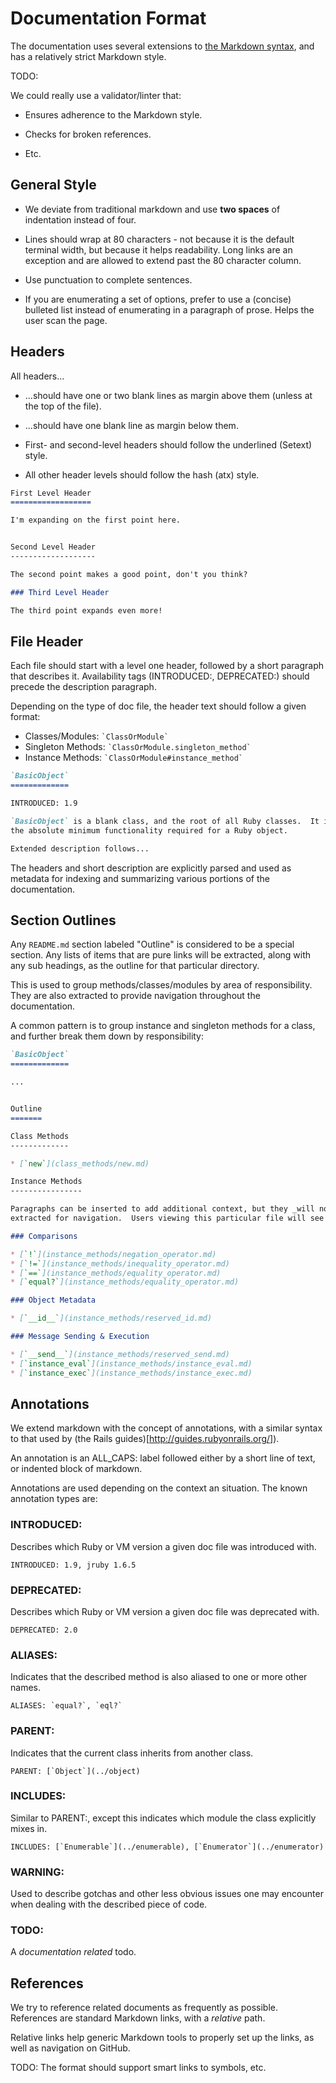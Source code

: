 Documentation Format
====================

The documentation uses several extensions to
[the Markdown syntax](http://daringfireball.net/projects/markdown/syntax), and
has a relatively strict Markdown style.

TODO:

  We could really use a validator/linter that:

  * Ensures adherence to the Markdown style.

  * Checks for broken references.

  * Etc.


General Style
-------------

* We deviate from traditional markdown and use **two spaces** of indentation
  instead of four.

* Lines should wrap at 80 characters - not because it is the default terminal
  width, but because it helps readability.  Long links are an exception and are
  allowed to extend past the 80 character column.

* Use punctuation to complete sentences.

* If you are enumerating a set of options, prefer to use a (concise) bulleted
  list instead of enumerating in a paragraph of prose.  Helps the user scan the
  page.


Headers
-------

All headers...

* ...should have one or two blank lines as margin above them (unless at
  the top of the file).

* ...should have one blank line as margin below them.

* First- and second-level headers should follow the underlined (Setext) style.

* All other header levels should follow the hash (atx) style.

```markdown
First Level Header
==================

I'm expanding on the first point here.


Second Level Header
-------------------

The second point makes a good point, don't you think?

### Third Level Header

The third point expands even more!
```


File Header
-----------

Each file should start with a level one header, followed by a short paragraph
that describes it.  Availability tags (INTRODUCED:, DEPRECATED:) should precede
the description paragraph.

Depending on the type of doc file, the header text should follow a given format:

* Classes/Modules:   `` `ClassOrModule` ``
* Singleton Methods: `` `ClassOrModule.singleton_method` ``
* Instance Methods:  `` `ClassOrModule#instance_method` ``

```markdown
`BasicObject`
=============

INTRODUCED: 1.9

`BasicObject` is a blank class, and the root of all Ruby classes.  It implements
the absolute minimum functionality required for a Ruby object.

Extended description follows...
```

The headers and short description are explicitly parsed and used as metadata for
indexing and summarizing various portions of the documentation.


Section Outlines
----------------

Any `README.md` section labeled "Outline" is considered to be a special section.
Any lists of items that are pure links will be extracted, along with any sub
headings, as the outline for that particular directory.

This is used to group methods/classes/modules by area of responsibility.  They
are also extracted to provide navigation throughout the documentation.

A common pattern is to group instance and singleton methods for a class, and
further break them down by responsibility:

```markdown
`BasicObject`
=============

...


Outline
=======

Class Methods
-------------

* [`new`](class_methods/new.md)

Instance Methods
----------------

Paragraphs can be inserted to add additional context, but they _will not_ be
extracted for navigation.  Users viewing this particular file will see them.

### Comparisons

* [`!`](instance_methods/negation_operator.md)
* [`!=`](instance_methods/inequality_operator.md)
* [`==`](instance_methods/equality_operator.md)
* [`equal?`](instance_methods/equality_operator.md)

### Object Metadata

* [`__id__`](instance_methods/reserved_id.md)

### Message Sending & Execution

* [`__send__`](instance_methods/reserved_send.md)
* [`instance_eval`](instance_methods/instance_eval.md)
* [`instance_exec`](instance_methods/instance_exec.md)
```


Annotations
-----------

We extend markdown with the concept of annotations, with a similar syntax to
that used by (the Rails guides)[http://guides.rubyonrails.org/]).

An annotation is an ALL_CAPS: label followed either by a short line of text, or
indented block of markdown.

Annotations are used depending on the context an situation.  The known
annotation types are:


### INTRODUCED:

Describes which Ruby or VM version a given doc file was introduced with.

```
INTRODUCED: 1.9, jruby 1.6.5
```


### DEPRECATED:

Describes which Ruby or VM version a given doc file was deprecated with.

```
DEPRECATED: 2.0
```


### ALIASES:

Indicates that the described method is also aliased to one or more other names.

```
ALIASES: `equal?`, `eql?`
```


### PARENT:

Indicates that the current class inherits from another class.

```
PARENT: [`Object`](../object)
```


### INCLUDES:

Similar to PARENT:, except this indicates which module the class explicitly
mixes in.

```
INCLUDES: [`Enumerable`](../enumerable), [`Enumerator`](../enumerator)
```


### WARNING:

Used to describe gotchas and other less obvious issues one may encounter when
dealing with the described piece of code.


### TODO:

A _documentation related_ todo.


References
----------

We try to reference related documents as frequently as possible.  References are
standard Markdown links, with a _relative_ path.

Relative links help generic Markdown tools to properly set up the links, as well
as navigation on GitHub.

TODO: The format should support smart links to symbols, etc.
